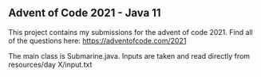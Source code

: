 ## Advent of Code 2021 - Java 11

This project contains my submissions for the advent of code 2021. Find all of the questions here: https://adventofcode.com/2021

The main class is Submarine.java. Inputs are taken and read directly from resources/day X/input.txt